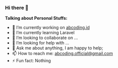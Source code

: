 ### Hi there 👋


**Talking about Personal Stuffs:**

- 🔭 I’m currently working on [abcoding.id](https://abcoding.id)
- 🌱 I’m currently learning Laravel
- 👯 I’m looking to collaborate on ...
- 🤔 I’m looking for help with ...
- 💬 Ask me about anything, I am happy to help;
- 📫 How to reach me: abcoding.official@gmail.com
- ⚡ Fun fact: Nothing
